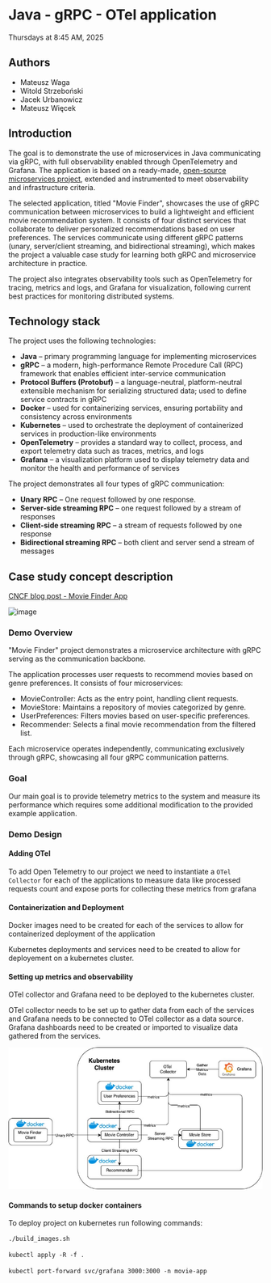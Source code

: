 # Java - gRPC - OTel application
Thursdays at 8:45 AM, 2025

## Authors
- Mateusz Waga
- Witold Strzeboński
- Jacek Urbanowicz
- Mateusz Więcek

## Introduction
The goal is to demonstrate the use of microservices in Java communicating via gRPC, with full observability enabled through OpenTelemetry and Grafana. The application is based on a ready-made, [open-source microservices project](https://nikhilm.com/blogs/grpc-in-action---example-using-java-microservices), extended and instrumented to meet observability and infrastructure criteria.

The selected application, titled "Movie Finder", showcases the use of gRPC communication between microservices to build a lightweight and efficient movie recommendation system. It consists of four distinct services that collaborate to deliver personalized recommendations based on user preferences. The services communicate using different gRPC patterns (unary, server/client streaming, and bidirectional streaming), which makes the project a valuable case study for learning both gRPC and microservice architecture in practice.

The project also integrates observability tools such as OpenTelemetry for tracing, metrics and logs, and Grafana for visualization, following current best practices for monitoring distributed systems.

## Technology stack
The project uses the following technologies:
- **Java** – primary programming language for implementing microservices
- **gRPC** – a modern, high-performance Remote Procedure Call (RPC) framework that enables efficient inter-service communication
- **Protocol Buffers (Protobuf)** – a language-neutral, platform-neutral extensible mechanism for serializing structured data; used to define service contracts in gRPC
- **Docker** – used for containerizing services, ensuring portability and consistency across environments
- **Kubernetes** – used to orchestrate the deployment of containerized services in production-like environments
- **OpenTelemetry** – provides a standard way to collect, process, and export telemetry data such as traces, metrics, and logs
- **Grafana** – a visualization platform used to display telemetry data and monitor the health and performance of services

The project demonstrates all four types of gRPC communication:
- **Unary RPC** – One request followed by one response.
- **Server-side streaming RPC** – one request followed by a stream of responses
- **Client-side streaming RPC** – a stream of requests followed by one response
- **Bidirectional streaming RPC** – both client and server send a stream of messages

## Case study concept description
[CNCF blog post - Movie Finder App](https://www.cncf.io/blog/2021/08/04/grpc-in-action-example-using-java-microservices/)

![image](https://github.com/user-attachments/assets/aea441e9-8146-4554-a49c-ef4d6ce37023)

### Demo Overview

"Movie Finder" project demonstrates a microservice architecture with gRPC serving as the communication backbone.

The application processes user requests to recommend movies based on genre preferences. It consists of four microservices:

- MovieController: Acts as the entry point, handling client requests.
- MovieStore: Maintains a repository of movies categorized by genre.
- UserPreferences: Filters movies based on user-specific preferences.
- Recommender: Selects a final movie recommendation from the filtered list.

Each microservice operates independently, communicating exclusively through gRPC, showcasing all four gRPC communication patterns.

### Goal

Our main goal is to provide telemetry metrics to the system and measure its performance which requires some additional modification to the provided example application.

### Demo Design

#### Adding OTel

To add Open Telemetry to our project we need to instantiate a `OTel Collector` for each of the applications to measure data like processed requests count and expose ports for collecting these metrics from grafana

#### Containerization and Deployment

Docker images need to be created for each of the services to allow for containerized deployment of the application

Kubernetes deployments and services need to be created to allow for deployement on a kubernetes cluster.

#### Setting up metrics and observability

OTel collector and Grafana need to be deployed to the kubernetes cluster. 

OTel collector needs to be set up to gather data from each of the services and Grafana needs to be connected to OTel collector as a data source. Grafana dashboards need to be created or imported to visualize data gathered from the services.

![Kubernetes architecture](./assets/kubernetes_diagram.jpg)

#### Commands to setup docker containers
To deploy project on kubernetes run following commands:
```
./build_images.sh

kubectl apply -R -f .

kubectl port-forward svc/grafana 3000:3000 -n movie-app
```
